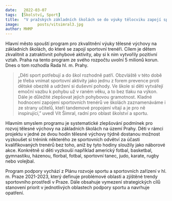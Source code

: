 ```yaml
---
date:   2022-03-07
tags:  [Školství, Sport]
title:  "V pražských základních školách se do výuky tělocviku zapojí sportovní trenéři"
image: 	      posts/vitsimral3.jpg
author: MHMP
---
```


Hlavní město spouští program pro zkvalitnění výuky tělesné výchovy na základních školách, do které se zapojí sportovní trenéři. Cílem je dětem zkvalitnit a zatraktivnit pohybové aktivity, aby si k nim vytvořily pozitivní vztah. Praha na tento program ze svého rozpočtu uvolní 5 milionů korun. Dnes o tom rozhodla Rada hl. m. Prahy.

> „Děti sport potřebují a do škol rozhodně patří. Obzvláště v této době je třeba vnímat sportovní aktivity jako jednu z forem prevence proti dětské obezitě a udržení si duševní pohody. Ve škole si děti vytvářejí emoční vazbu k pohybu už v raném věku, a to bez tlaku na výkon. Dále je důležité zlepšovat jejich pohybovou gramotnost. Kladné hodnocení zapojení sportovních trenérů ve školách zaznamenáváme i ze strany učitelů, kteří tandemové propojení vítají a je pro ně inspirující,” uvedl Vít Šimral, radní pro oblast školství a sportu. 

Hlavním smyslem programu je systematické zlepšování podmínek pro rozvoj tělesné výchovy na základních školách na území Prahy. Děti v rámci projektu v jedné ze dvou hodin tělesné výchovy týdně dostanou možnost vyzkoušet si trénink některého ze sportovních odvětví za účasti kvalifikovaných trenérů bez toho, aniž by tyto hodiny sloužily jako náborové akce. Konkrétně si děti vyzkouší například americký fotbal, basketbal, gymnastiku, házenou, florbal, fotbal, sportovní tanec, judo, karate, rugby nebo volejbal.

Program podpory vychází z Plánu rozvoje sportu a sportovních zařízení v hl. m. Praze 2021-2023, který definuje problémové oblasti a zjištěné trendy sportovního prostředí v Praze. Dále obsahuje vymezení strategických cílů stanovení priorit v jednotlivých oblastech podpory sportu a navrhuje opatření.
